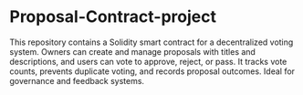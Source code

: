 # Proposal-Contract-project
This repository contains a Solidity smart contract for a decentralized voting system. Owners can create and manage proposals with titles and descriptions, and users can vote to approve, reject, or pass. It tracks vote counts, prevents duplicate voting, and records proposal outcomes. Ideal for governance and feedback systems.
